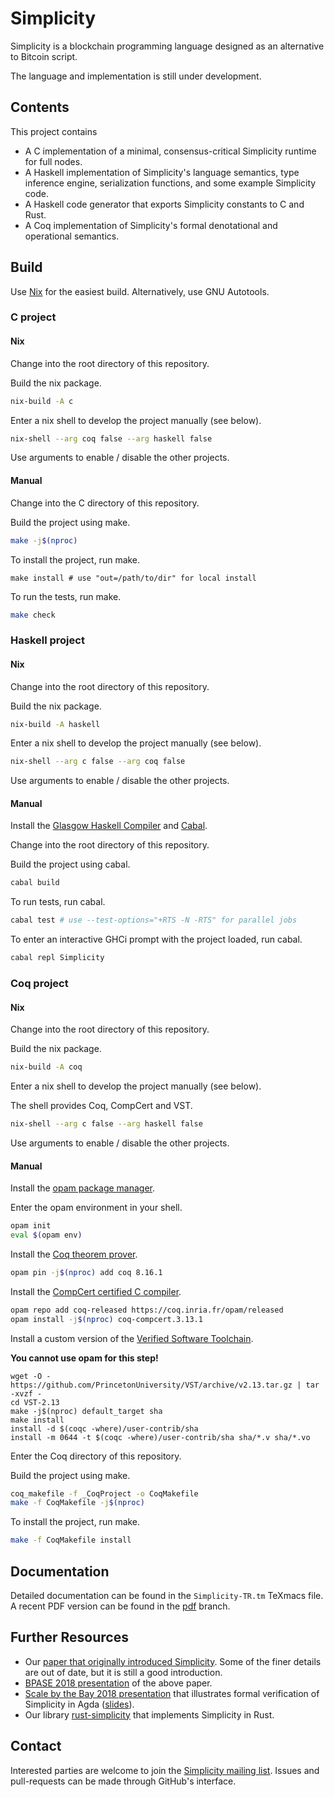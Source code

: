 # Simplicity

Simplicity is a blockchain programming language designed as an alternative to Bitcoin script.

The language and implementation is still under development.

## Contents

This project contains

* A C implementation of a minimal, consensus-critical Simplicity runtime for full nodes.
* A Haskell implementation of Simplicity's language semantics, type inference engine, serialization functions, and some example Simplicity code.
* A Haskell code generator that exports Simplicity constants to C and Rust.
* A Coq implementation of Simplicity's formal denotational and operational semantics.

## Build

Use [Nix](https://nixos.org) for the easiest build. Alternatively, use GNU Autotools.

### C project

#### Nix

Change into the root directory of this repository.

Build the nix package.

```bash
nix-build -A c
```

Enter a nix shell to develop the project manually (see below).

```bash
nix-shell --arg coq false --arg haskell false
```

Use arguments to enable / disable the other projects.

#### Manual

Change into the C directory of this repository.

Build the project using make.

```bash
make -j$(nproc)
```

To install the project, run make.

```
make install # use "out=/path/to/dir" for local install
```

To run the tests, run make.

```bash
make check
```

### Haskell project

#### Nix

Change into the root directory of this repository.

Build the nix package.

```bash
nix-build -A haskell
```

Enter a nix shell to develop the project manually (see below).

```bash
nix-shell --arg c false --arg coq false
```

Use arguments to enable / disable the other projects.

#### Manual

Install the [Glasgow Haskell Compiler](https://www.haskell.org/ghc/) and [Cabal](https://www.haskell.org/cabal/).

Change into the root directory of this repository.

Build the project using cabal.

```bash
cabal build
```

To run tests, run cabal.

```bash
cabal test # use --test-options="+RTS -N -RTS" for parallel jobs
```

To enter an interactive GHCi prompt with the project loaded, run cabal.

```bash
cabal repl Simplicity
```

### Coq project

#### Nix

Change into the root directory of this repository.

Build the nix package.

```bash
nix-build -A coq
```

Enter a nix shell to develop the project manually (see below).

The shell provides Coq, CompCert and VST.

```bash
nix-shell --arg c false --arg haskell false
```

Use arguments to enable / disable the other projects.

#### Manual

Install the [opam package manager](https://opam.ocaml.org/).

Enter the opam environment in your shell.

```bash
opam init
eval $(opam env)
```

Install the [Coq theorem prover](https://coq.inria.fr/).

```bash
opam pin -j$(nproc) add coq 8.16.1
```

Install the [CompCert certified C compiler](https://compcert.org/).

```bash
opam repo add coq-released https://coq.inria.fr/opam/released
opam install -j$(nproc) coq-compcert.3.13.1
```

Install a custom version of the [Verified Software Toolchain](https://vst.cs.princeton.edu/).

**You cannot use opam for this step!**

```
wget -O - https://github.com/PrincetonUniversity/VST/archive/v2.13.tar.gz | tar -xvzf -
cd VST-2.13
make -j$(nproc) default_target sha
make install
install -d $(coqc -where)/user-contrib/sha
install -m 0644 -t $(coqc -where)/user-contrib/sha sha/*.v sha/*.vo
```

Enter the Coq directory of this repository.

Build the project using make.

```bash
coq_makefile -f _CoqProject -o CoqMakefile
make -f CoqMakefile -j$(nproc)
```

To install the project, run make.

```bash
make -f CoqMakefile install
```

## Documentation

Detailed documentation can be found in the `Simplicity-TR.tm` TeXmacs file.
A recent PDF version can be found in the [pdf](https://github.com/ElementsProject/simplicity/blob/pdf/Simplicity-TR.pdf) branch.

## Further Resources

* Our [paper that originally introduced Simplicity](https://arxiv.org/abs/1711.03028).  Some of the finer details are out of date, but it is still a good introduction.
* [BPASE 2018 presentation](https://youtu.be/VOeUq3oR2fk) of the above paper.
* [Scale by the Bay 2018 presentation](https://youtu.be/M4XnDrRIKx8) that illustrates formal verification of Simplicity in Agda ([slides](https://lists.ozlabs.org/pipermail/simplicity/2018/000011.html)).
* Our library [rust-simplicity](https://github.com/BlockstreamResearch/rust-simplicity) that implements Simplicity in Rust.

## Contact

Interested parties are welcome to join the [Simplicity mailing list](https://lists.ozlabs.org/listinfo/simplicity).
Issues and pull-requests can be made through GitHub's interface.
